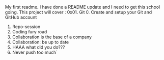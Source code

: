 My first readme.
I have done a README update and I need to get this school going.
This project will cover :
0x01. Git
0. Create and setup your Git and GitHub account
1. Repo-session
2. Coding fury road
3. Collaboration is the base of a company
4. Collaboration: be up to date
5. HAAA what did you do???
6. Never push too much`
